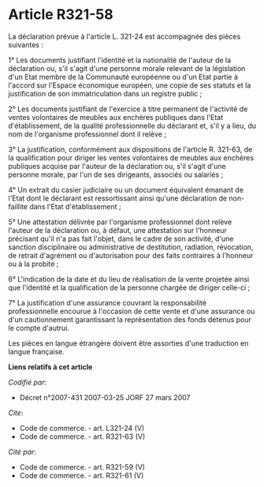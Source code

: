 # Article R321-58

La déclaration prévue à l'article L. 321-24 est accompagnée des pièces suivantes :

1° Les documents justifiant l'identité et la nationalité de l'auteur de la déclaration ou, s'il s'agit d'une personne morale
relevant de la législation d'un Etat membre de la Communauté européenne ou d'un Etat partie à l'accord sur l'Espace
économique européen, une copie de ses statuts et la justification de son immatriculation dans un registre public ;

2° Les documents justifiant de l'exercice à titre permanent de l'activité de ventes volontaires de meubles aux enchères
publiques dans l'Etat d'établissement, de la qualité professionnelle du déclarant et, s'il y a lieu, du nom de l'organisme
professionnel dont il relève ;

3° La justification, conformément aux dispositions de l'article R. 321-63, de la qualification pour diriger les ventes
volontaires de meubles aux enchères publiques acquise par l'auteur de la déclaration ou, s'il s'agit d'une personne morale,
par l'un de ses dirigeants, associés ou salariés ;

4° Un extrait du casier judiciaire ou un document équivalent émanant de l'Etat dont le déclarant est ressortissant ainsi
qu'une déclaration de non-faillite dans l'Etat d'établissement ;

5° Une attestation délivrée par l'organisme professionnel dont relève l'auteur de la déclaration ou, à défaut, une
attestation sur l'honneur précisant qu'il n'a pas fait l'objet, dans le cadre de son activité, d'une sanction disciplinaire
ou administrative de destitution, radiation, révocation, de retrait d'agrément ou d'autorisation pour des faits contraires à
l'honneur ou à la probité ;

6° L'indication de la date et du lieu de réalisation de la vente projetée ainsi que l'identité et la qualification de la
personne chargée de diriger celle-ci ;

7° La justification d'une assurance couvrant la responsabilité professionnelle encourue à l'occasion de cette vente et d'une
assurance ou d'un cautionnement garantissant la représentation des fonds détenus pour le compte d'autrui.

Les pièces en langue étrangère doivent être assorties d'une traduction en langue française.

**Liens relatifs à cet article**

_Codifié par_:

  - Décret n°2007-431 2007-03-25 JORF 27 mars 2007

_Cite_:

  - Code de commerce. - art. L321-24 (V)
  - Code de commerce. - art. R321-63 (V)

_Cité par_:

  - Code de commerce. - art. R321-59 (V)
  - Code de commerce. - art. R321-61 (V)
